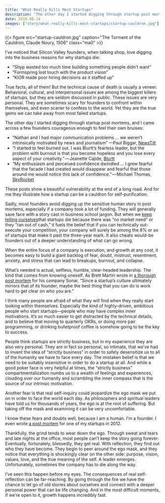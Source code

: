 ```yaml
---
title: "What Really Kills Most Startups"
description: "The other day I started digging through startup post mortems, and I came across a few founders courageous enough to feel their own bruises."
date: 2018-08-14
images: ["story/what-really-kills-most-startups/startup-cauldron.jpg"]
---
```


{{< figure src="startup-cauldron.jpg" caption="The Torment of the Cauldron, Claude Noury, 1506" class="ma0" >}} 

I’ve noticed that Silicon Valley founders, when talking shop, love digging into the business reasons for why startups die:

* “Shyp wasted too much time building something people didn’t want”
* “Formspring lost touch with the product vision”
* “KiOR made poor hiring decisions as it staffed up”

True facts, all of them! But the technical cause of death is usually a veneer. Behavioral, cultural, and interpersonal issues are among the biggest killers of startups, but they are seldom discussed in public. These issues are very personal. They are sometimes scary for founders to confront within themselves, and even scarier to confess to the world. Yet they are the true gems we can take away from most failed startups.

The other day I started digging through startup post mortems, and I came across a few founders courageous enough to feel their own bruises:

* “Nathan and I had major communication problems … we weren’t intrinsically motivated by news and journalism” —Paul Biggar, [NewsTilt](https://medium.com/@paulbiggar/why-we-shut-newstilt-down-5aba6a11136f)
* “I started to feel burned out. I was Blurtt’s fearless leader, but the problem with burnout is that you become hopeless and you lose every aspect of your creativity.” — Jeanette Cajide, [Blurtt](https://techcrunch.com/2014/02/16/shutting-down-blurtt/)
* “My enthusiasm and perceived confidence dwindled … I grew fearful that the facade I had created would disappear and fearful that those around me would notice this lack of confidence.” — Michael Thomas, [SkyRocket](https://medium.com/@curious_founder/a-startup-postmortem-4a51006f19a)

These posts show a beautiful vulnerability at the end of a long road. And for me they illustrate how a startup can be a cauldron for self-purification.

Sadly, most founders avoid digging up the sensitive human story in post mortems, especially if a company took a lot of funding. They will generally save face with a story cast in business school jargon. But when we [keep telling ourselves](https://www.forbes.com/sites/niallmccarthy/2017/11/03/the-top-reasons-startups-fail-infographic/)that startups die because there was “no market need” or they “ran out of cash,” it fuels the belief that if you can technically out-execute your competition, your company will surely be among the 8% or so of startups that make it past the three-year mark. It also cheats would-be founders out of a deeper understanding of what can go wrong.

When the entire focus of a company is execution, and growth at any cost, it becomes easy to build a giant backlog of fear, doubt, mistrust, resentment, anxiety, and stress that can lead to breakups, burnout, and collapse.

What’s needed is actual, selfless, humble, clear-headed leadership. The kind that comes from knowing oneself. As Brett Martin wrote in [a thorough post mortem](https://medium.com/@brett1211/postmortem-of-a-venture-backed-startup-72c6f8bec7df) for his company Sonar, “Since a startup’s culture ultimately mirrors that of its founder, maybe the best thing that you can do is work hard to get clear on who you are.”

I think many people are afraid of what they will find when they really start looking within themselves. Especially the kind of highly-driven, ambitious people who start startups—people who may have complex inner motivations. It’s so much easier to get distracted by the technical details, and to believe that moving to quarterly OKRs, or doing more pair programming, or drinking bulletproof coffee is somehow going to be the key to success.

People think startups are strictly business, but in my experience they are also very personal. They are in fact so personal, so intimate, that we’ve had to invent the idea of “strictly business” in order to safely desensitize us to all of the humanity we have to face every day. The mistaken belief is that we need to be suitably insensitive in order to do a startup at all. And while a good poker face is very helpful at times, the “strictly business” compartmentalization numbs us to a wealth of feelings and experiences, clouding over our humanity and scrambling the inner compass that is the source of our intrinsic motivation.

Another fear is that real self-inquiry could jeopardize the ego mask we put on in order to face the world each day. As philosophers and spiritual leaders have told us for thousands of years, the ego is at the root of suffering. But taking off the mask and examining it can be very uncomfortable.

I know these fears and doubts well, because I am a human. I’m a founder. I even wrote [a post mortem](https://medium.com/@tashian/death-by-a-thousand-great-ideas-4a25d5e24966) for one of my startups in 2012.

Thankfully, the grind tends to wear down the ego. Through sweat and tears and late nights at the office, most people can’t keep the story going forever: Eventually, fortunately, blessedly, they get real. With reflection, they find out who they have become. They begin to peer around the ego mask, and they notice that everything is shockingly clear on the other side: purpose, vision, values, love, and the true meaning of the self. A leader emerges. Unfortunately, sometimes the company has to die along the way.

I’ve seen this happen before my eyes. The consequences of real self-reflection can be far-reaching. By going through the fire we have the chance to let go of old stories about ourselves and connect with a deeper personal power that can be life changing. And in the most difficult moments, if we’re open to it, growth happens incredibly fast.
